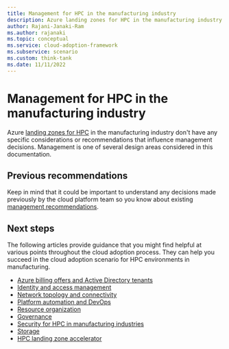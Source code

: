 ```yaml
---
title: Management for HPC in the manufacturing industry 
description: Azure landing zones for HPC in the manufacturing industry don't have any specific considerations or recommendations that affect management decisions.
author: Rajani-Janaki-Ram
ms.author: rajanaki
ms.topic: conceptual
ms.service: cloud-adoption-framework
ms.subservice: scenario
ms.custom: think-tank
ms.date: 11/11/2022
---
```


# Management for HPC in the manufacturing industry

Azure [landing zones for HPC](/azure/cloud-adoption-framework/scenarios/azure-hpc/ready) in the manufacturing industry don't have any specific considerations or recommendations that influence management decisions. Management is one of several design areas considered in this documentation.

## Previous recommendations 

Keep in mind that it could be important to understand any decisions made previously by the cloud platform team so you know about existing [management recommendations](/azure/cloud-adoption-framework/ready/landing-zone/design-area/management).

## Next steps

The following articles provide guidance that you might find helpful at various points throughout the cloud adoption process. They can help you succeed in the cloud adoption scenario for HPC environments in manufacturing.

- [Azure billing offers and Active Directory tenants](./azure-billing-active-directory-tenant.md)
- [Identity and access management](./identity-access-management.md)
- [Network topology and connectivity](./network-topology-connectivity.md)
- [Platform automation and DevOps](./platform-automation-devops.md)
- [Resource organization](./resource-organization.md)
- [Governance](./security-governance-compliance.md)
- [Security for HPC in manufacturing industries](./security.md)
- [Storage](./storage.md)
- [HPC landing zone accelerator](../azure-hpc-landing-zone-accelerator.md)
